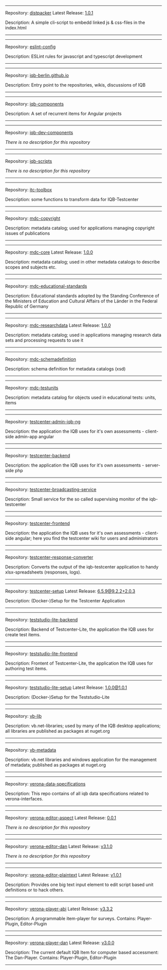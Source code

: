 


  
___  
Repository: [distpacker](https://github.com/iqb-berlin/distpacker) Latest Release: [1.0.1](https://github.com/iqb-berlin/distpacker/releases/tag/1.0.1)
  
Description: A simple cli-script to embedd linked js & css-files in the index.html  
___  
___  
Repository: [eslint-config](https://github.com/iqb-berlin/eslint-config)
  
Description: ESLint rules for javascript and typescript development  
___  
___  
Repository: [iqb-berlin.github.io](https://github.com/iqb-berlin/iqb-berlin.github.io)
  
Description: Entry point to the repositories, wikis, discussions of IQB  
___  
___  
Repository: [iqb-components](https://github.com/iqb-berlin/iqb-components)
  
Description: A set of recurrent items for Angular projects  
___  
___  
Repository: [iqb-dev-components](https://github.com/iqb-berlin/iqb-dev-components)
  
*There is no description for this repository*  
___  
___  
Repository: [iqb-scripts](https://github.com/iqb-berlin/iqb-scripts)
  
*There is no description for this repository*  
___  
___  
Repository: [itc-toolbox](https://github.com/iqb-berlin/itc-toolbox)
  
Description: some functions to transform data for IQB-Testcenter  
___  
___  
Repository: [mdc-copyright](https://github.com/iqb-berlin/mdc-copyright)
  
Description: metadata catalog; used for applications managing copyright issues of publications  
___  
___  
Repository: [mdc-core](https://github.com/iqb-berlin/mdc-core) Latest Release: [1.0.0](https://github.com/iqb-berlin/mdc-core/releases/tag/1.0.0)
  
Description: metadata catalog; used in other metadata catalogs to describe scopes and subjects etc.  
___  
___  
Repository: [mdc-educational-standards](https://github.com/iqb-berlin/mdc-educational-standards)
  
Description: Educational standards adopted by the Standing Conference of the Ministers of Education and Cultural Affairs of the Länder in the Federal Republic of Germany  
___  
___  
Repository: [mdc-researchdata](https://github.com/iqb-berlin/mdc-researchdata) Latest Release: [1.0.0](https://github.com/iqb-berlin/mdc-researchdata/releases/tag/1.0.0)
  
Description: metadata catalog; used in applications managing research data sets and processing requests to use it  
___  
___  
Repository: [mdc-schemadefinition](https://github.com/iqb-berlin/mdc-schemadefinition)
  
Description: schema definition for metadata catalogs (xsd)  
___  
___  
Repository: [mdc-testunits](https://github.com/iqb-berlin/mdc-testunits)
  
Description: metadata catalog for objects used in educational tests: units, items  
___  
___  
Repository: [testcenter-admin-iqb-ng](https://github.com/iqb-berlin/testcenter-admin-iqb-ng)
  
Description: the application the IQB uses for it's own assessments - client-side admin-app angular  
___  
___  
Repository: [testcenter-backend](https://github.com/iqb-berlin/testcenter-backend)
  
Description: the application the IQB uses for it's own assessments - server-side php  
___  
___  
Repository: [testcenter-broadcasting-service](https://github.com/iqb-berlin/testcenter-broadcasting-service)
  
Description: Small service for the so called supervising monitor of the iqb-testcenter  
___  
___  
Repository: [testcenter-frontend](https://github.com/iqb-berlin/testcenter-frontend)
  
Description: the application the IQB uses for it's own assessments - client-side angular; here you find the testcenter wiki for users and administrators  
___  
___  
Repository: [testcenter-response-converter](https://github.com/iqb-berlin/testcenter-response-converter)
  
Description: Converts the output of the iqb-testcenter application to handy xlsx-spreadsheets (responses, logs).  
___  
___  
Repository: [testcenter-setup](https://github.com/iqb-berlin/testcenter-setup) Latest Release: [6.5.9@9.2.2+2.0.3](https://github.com/iqb-berlin/testcenter-setup/releases/tag/6.5.9%409.2.2%2B2.0.3)
  
Description: (Docker-)Setup for the Testcenter Application  
___  
___  
Repository: [teststudio-lite-backend](https://github.com/iqb-berlin/teststudio-lite-backend)
  
Description: Backend of Testcenter-Lite, the application the IQB uses for create test items.  
___  
___  
Repository: [teststudio-lite-frontend](https://github.com/iqb-berlin/teststudio-lite-frontend)
  
Description: Frontent of Testcenter-Lite, the application the IQB uses for authoring test items.  
___  
___  
Repository: [teststudio-lite-setup](https://github.com/iqb-berlin/teststudio-lite-setup) Latest Release: [1.0.0@1.0.1](https://github.com/iqb-berlin/teststudio-lite-setup/releases/tag/1.0.0%401.0.1)
  
Description: (Docker-)Setup for the Teststudio-Lite  
___  
___  
Repository: [vb-lib](https://github.com/iqb-berlin/vb-lib)
  
Description: vb.net-libraries; used by many of the IQB desktop applications; all libraries are published as packages at nuget.org  
___  
___  
Repository: [vb-metadata](https://github.com/iqb-berlin/vb-metadata)
  
Description: vb.net libraries and windows application for the management of metadata; published as packages at nuget.org  
___  
___  
Repository: [verona-data-specifications](https://github.com/iqb-berlin/verona-data-specifications)
  
Description: This repo contains of all iqb data specifications related to verona-interfaces.  
___  
___  
Repository: [verona-editor-aspect](https://github.com/iqb-berlin/verona-editor-aspect) Latest Release: [0.0.1](https://github.com/iqb-berlin/verona-editor-aspect/releases/tag/0.0.1)
  
*There is no description for this repository*  
___  
___  
Repository: [verona-editor-dan](https://github.com/iqb-berlin/verona-editor-dan) Latest Release: [v3.1.0](https://github.com/iqb-berlin/verona-editor-dan/releases/tag/v3.1.0)
  
*There is no description for this repository*  
___  
___  
Repository: [verona-editor-plaintext](https://github.com/iqb-berlin/verona-editor-plaintext) Latest Release: [v1.0.1](https://github.com/iqb-berlin/verona-editor-plaintext/releases/tag/v1.0.1)
  
Description: Provides one big text input element to edit script based unit definitions or to hack others.  
___  
___  
Repository: [verona-player-abi](https://github.com/iqb-berlin/verona-player-abi) Latest Release: [v3.3.2](https://github.com/iqb-berlin/verona-player-abi/releases/tag/v3.3.2)
  
Description: A programmable item-player for surveys. Contains: Player-Plugin, Editor-Plugin   
___  
___  
Repository: [verona-player-dan](https://github.com/iqb-berlin/verona-player-dan) Latest Release: [v3.0.0](https://github.com/iqb-berlin/verona-player-dan/releases/tag/v3.0.0)
  
Description: The current default IQB Item for computer based accessment: The Dan-Player. Contains: Player-Plugin, Editor-Plugin  
___